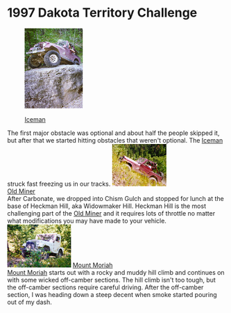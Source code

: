 # 1997 Dakota Territory Challenge

<figure>
<a href="dtc971.html"><img src="/images/terry/trail/sd9705_.jpg" alt="Iceman" /></a>
</figure>

<figure>
<a href="dtc971.html">Iceman</a>
</figure>

The first major obstacle was optional and about half the people skipped it, but after that we started hitting obstacles that weren\'t optional. The [Iceman](dtc971.html) struck fast freezing us in our tracks. [![Old Miner](/images/terry/trail/sd9708_.jpg)](dtc972.html)\
[Old Miner](dtc972.html)\
After Carbonate, we dropped into Chism Gulch and stopped for lunch at the base of Heckman Hill, aka Widowmaker Hill. Heckman Hill is the most challenging part of the [Old Miner](dtc972.html) and it requires lots of throttle no matter what modifications you may have made to your vehicle. [![Mount Moriah](/images/terry/trail/sd9712_.jpg)](dtc973.html) [Mount Moriah](dtc973.html)\
[Mount Moriah](dtc973.html) starts out with a rocky and muddy hill climb and continues on with some wicked off-camber sections. The hill climb isn\'t too tough, but the off-camber sections require careful driving. After the off-camber section, I was heading down a steep decent when smoke started pouring out of my dash.
